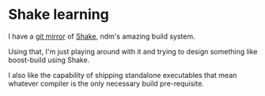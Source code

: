 # Shake learning

I have a [git mirror] of [Shake], ndm's amazing build system.

[git mirror]: https://github.com/gavinbeatty/shake-mirror
[Shake]: http://community.haskell.org/~ndm/darcs/shake/

Using that, I'm just playing around with it and trying to design something
like boost-build using Shake.

I also like the capability of shipping standalone executables that mean
whatever compiler is the only necessary build pre-requisite.

